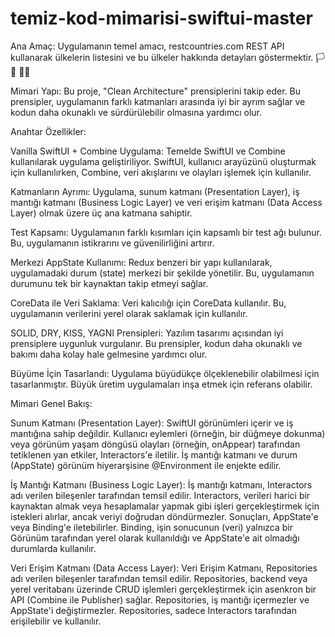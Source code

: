 # temiz-kod-mimarisi-swiftui-master

 Ana Amaç: Uygulamanın temel amacı, restcountries.com REST API kullanarak ülkelerin listesini ve bu ülkeler hakkında detayları göstermektir. 🏳️ 🏴 🏴‍☠️

Mimari Yapı: Bu proje, "Clean Architecture" prensiplerini takip eder. Bu prensipler, uygulamanın farklı katmanları arasında iyi bir ayrım sağlar ve kodun daha okunaklı ve sürdürülebilir olmasına yardımcı olur.

Anahtar Özellikler:

Vanilla SwiftUI + Combine Uygulama: Temelde SwiftUI ve Combine kullanılarak uygulama geliştiriliyor. SwiftUI, kullanıcı arayüzünü oluşturmak için kullanılırken, Combine, veri akışlarını ve olayları işlemek için kullanılır.

Katmanların Ayrımı: Uygulama, sunum katmanı (Presentation Layer), iş mantığı katmanı (Business Logic Layer) ve veri erişim katmanı (Data Access Layer) olmak üzere üç ana katmana sahiptir.

Test Kapsamı: Uygulamanın farklı kısımları için kapsamlı bir test ağı bulunur. Bu, uygulamanın istikrarını ve güvenilirliğini artırır.

Merkezi AppState Kullanımı: Redux benzeri bir yapı kullanılarak, uygulamadaki durum (state) merkezi bir şekilde yönetilir. Bu, uygulamanın durumunu tek bir kaynaktan takip etmeyi sağlar.

CoreData ile Veri Saklama: Veri kalıcılığı için CoreData kullanılır. Bu, uygulamanın verilerini yerel olarak saklamak için kullanılır.

SOLID, DRY, KISS, YAGNI Prensipleri: Yazılım tasarımı açısından iyi prensiplere uygunluk vurgulanır. Bu prensipler, kodun daha okunaklı ve bakımı daha kolay hale gelmesine yardımcı olur.

Büyüme İçin Tasarlandı: Uygulama büyüdükçe ölçeklenebilir olabilmesi için tasarlanmıştır. Büyük üretim uygulamaları inşa etmek için referans olabilir.

Mimari Genel Bakış:

Sunum Katmanı (Presentation Layer): SwiftUI görünümleri içerir ve iş mantığına sahip değildir. Kullanıcı eylemleri (örneğin, bir düğmeye dokunma) veya görünüm yaşam döngüsü olayları (örneğin, onAppear) tarafından tetiklenen yan etkiler, Interactors'e iletilir. İş mantığı katmanı ve durum (AppState) görünüm hiyerarşisine @Environment ile enjekte edilir.

İş Mantığı Katmanı (Business Logic Layer): İş mantığı katmanı, Interactors adı verilen bileşenler tarafından temsil edilir. Interactors, verileri harici bir kaynaktan almak veya hesaplamalar yapmak gibi işleri gerçekleştirmek için istekleri alırlar, ancak veriyi doğrudan döndürmezler. Sonuçları, AppState'e veya Binding'e iletebilirler. Binding, işin sonucunun (veri) yalnızca bir Görünüm tarafından yerel olarak kullanıldığı ve AppState'e ait olmadığı durumlarda kullanılır.

Veri Erişim Katmanı (Data Access Layer): Veri Erişim Katmanı, Repositories adı verilen bileşenler tarafından temsil edilir. Repositories, backend veya yerel veritabanı üzerinde CRUD işlemleri gerçekleştirmek için asenkron bir API (Combine ile Publisher) sağlar. Repositories, iş mantığı içermezler ve AppState'i değiştirmezler. Repositories, sadece Interactors tarafından erişilebilir ve kullanılır.
